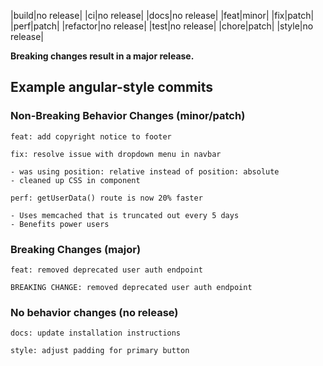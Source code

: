 |build|no release|
|ci|no release|
|docs|no release|
|feat|minor|
|fix|patch|
|perf|patch|
|refactor|no release|
|test|no release|
|chore|patch|
|style|no release|

**Breaking changes result in a major release.**

## Example angular-style commits

### Non-Breaking Behavior Changes (minor/patch)

```
feat: add copyright notice to footer
```

```
fix: resolve issue with dropdown menu in navbar

- was using position: relative instead of position: absolute
- cleaned up CSS in component
```

```
perf: getUserData() route is now 20% faster

- Uses memcached that is truncated out every 5 days
- Benefits power users
```

### Breaking Changes (major)

```
feat: removed deprecated user auth endpoint

BREAKING CHANGE: removed deprecated user auth endpoint
```

### No behavior changes (no release)

```
docs: update installation instructions
```

```
style: adjust padding for primary button
```